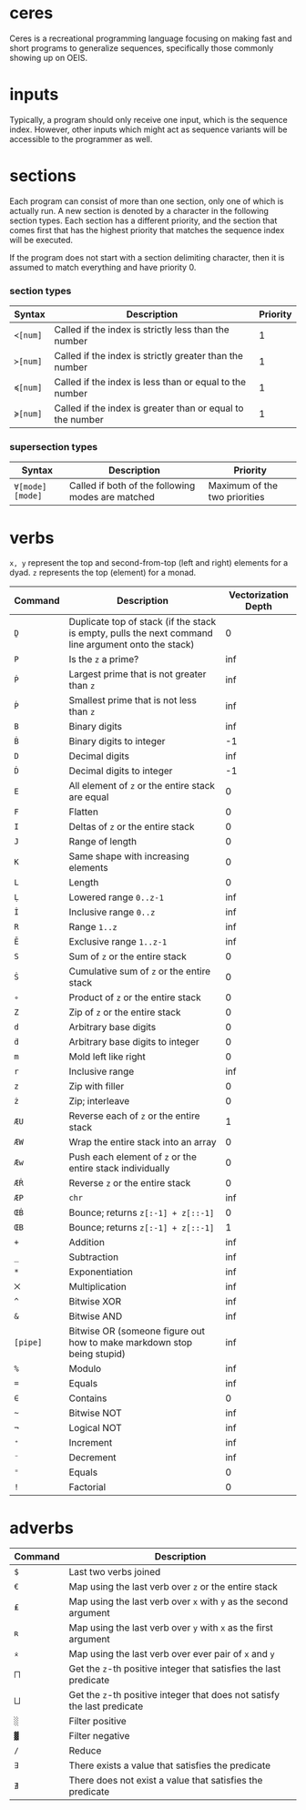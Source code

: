 # ceres
Ceres is a recreational programming language focusing on making fast and short programs to generalize sequences, specifically those commonly showing up on OEIS.

# inputs
Typically, a program should only receive one input, which is the sequence index. However, other inputs which might act as sequence variants will be accessible to the programmer as well.

# sections
Each program can consist of more than one section, only one of which is actually run. A new section is denoted by a character in the following section types. Each section has a different priority, and the section that comes first that has the highest priority that matches the sequence index will be executed.

If the program does not start with a section delimiting character, then it is assumed to match everything and have priority 0.

### section types

|Syntax|Description|Priority|
|------|-----------|--------|
|`≺[num]`|Called if the index is strictly less than the number|1|
|`≻[num]`|Called if the index is strictly greater than the number|1|
|`≼[num]`|Called if the index is less than or equal to the number|1|
|`≽[num]`|Called if the index is greater than or equal to the number|1|

### supersection types

|Syntax|Description|Priority|
|------|-----------|--------|
|`∀[mode][mode]`|Called if both of the following modes are matched|Maximum of the two priorities|

# verbs
`x, y` represent the top and second-from-top (left and right) elements for a dyad. `z` represents the top (element) for a monad.

|Command|Description|Vectorization Depth|
|-------|-----------|-------------------|
|`Ḏ`|Duplicate top of stack (if the stack is empty, pulls the next command line argument onto the stack)|0|
|`P`|Is the `z` a prime?|inf|
|`Ṗ`|Largest prime that is not greater than `z`|inf|
|`Ṕ`|Smallest prime that is not less than `z`|inf|
|`B`|Binary digits|inf|
|`Ḃ`|Binary digits to integer|-1|
|`D`|Decimal digits|inf|
|`Ḋ`|Decimal digits to integer|-1|
|`E`|All element of `z` or the entire stack are equal|0|
|`F`|Flatten|0|
|`I`|Deltas of `z` or the entire stack|0|
|`J`|Range of length|0|
|`K`|Same shape with increasing elements|0|
|`L`|Length|0|
|`Ḷ`|Lowered range `0..z-1`|inf|
|`İ`|Inclusive range `0..z`|inf|
|`R`|Range `1..z`|inf|
|`Ē`|Exclusive range `1..z-1`|inf|
|`S`|Sum of `z` or the entire stack|0|
|`Ṡ`|Cumulative sum of `z` or the entire stack|0|
|`∘`|Product of `z` or the entire stack|0|
|`Z`|Zip of `z` or the entire stack|0|
|`d`|Arbitrary base digits|0|
|`ḋ`|Arbitrary base digits to integer|0|
|`m`|Mold left like right|0|
|`r`|Inclusive range|inf|
|`z`|Zip with filler|0|
|`ż`|Zip; interleave|0|
|`ÆU`|Reverse each of `z` or the entire stack|1|
|`ÆW`|Wrap the entire stack into an array|0|
|`Æw`|Push each element of `z` or the entire stack individually|0|
|`ÆṘ`|Reverse `z` or the entire stack|0|
|`ÆP`|`chr`|inf|
|`ŒḂ`|Bounce; returns `z[:-1] + z[::-1]`|0|
|`ŒB`|Bounce; returns `z[:-1] + z[::-1]`|1|
|`+`|Addition|inf|
|`_`|Subtraction|inf|
|`*`|Exponentiation|inf|
|`⨉`|Multiplication|inf|
|`^`|Bitwise XOR|inf|
|`&`|Bitwise AND|inf|
|`[pipe]`|Bitwise OR (someone figure out how to make markdown stop being stupid)|inf|
|`%`|Modulo|inf|
|`=`|Equals|inf|
|`∈`|Contains|0|
|`~`|Bitwise NOT|inf|
|`¬`|Logical NOT|inf|
|`⁺`|Increment|inf|
|`⁻`|Decrement|inf|
|`⁼`|Equals|0|
|`!`|Factorial|0|

# adverbs

|Command|Description|
|-------|-----------|
|`$`|Last two verbs joined|
|`€`|Map using the last verb over `z` or the entire stack|
|`₤`|Map using the last verb over `x` with `y` as the second argument|
|`ʀ`|Map using the last verb over `y` with `x` as the first argument|
|`⨰`|Map using the last verb over ever pair of `x` and `y`|
|`⨅`|Get the `z`-th positive integer that satisfies the last predicate|
|`⨆`|Get the `z`-th positive integer that does not satisfy the last predicate|
|`░`|Filter positive|
|`▓`|Filter negative|
|`/`|Reduce|
|`∃`|There exists a value that satisfies the predicate|
|`∄`|There does not exist a value that satisfies the predicate|
